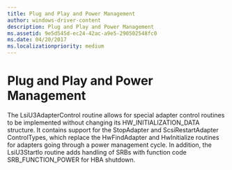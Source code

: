 ```yaml
---
title: Plug and Play and Power Management
author: windows-driver-content
description: Plug and Play and Power Management
ms.assetid: 9e5d545d-ec24-42ac-a9e5-290502548fc0
ms.date: 04/20/2017
ms.localizationpriority: medium
---
```


# Plug and Play and Power Management


The LsiU3AdapterControl routine allows for special adapter control routines to be implemented without changing its HW\_INITIALIZATION\_DATA structure. It contains support for the StopAdapter and ScsiRestartAdapter ControlTypes, which replace the HwFindAdapter and HwInitialize routines for adapters going through a power management cycle. In addition, the LsiU3StartIo routine adds handling of SRBs with function code SRB\_FUNCTION\_POWER for HBA shutdown.

 

 




